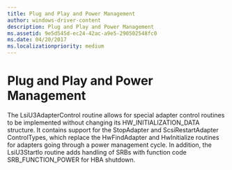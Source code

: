 ```yaml
---
title: Plug and Play and Power Management
author: windows-driver-content
description: Plug and Play and Power Management
ms.assetid: 9e5d545d-ec24-42ac-a9e5-290502548fc0
ms.date: 04/20/2017
ms.localizationpriority: medium
---
```


# Plug and Play and Power Management


The LsiU3AdapterControl routine allows for special adapter control routines to be implemented without changing its HW\_INITIALIZATION\_DATA structure. It contains support for the StopAdapter and ScsiRestartAdapter ControlTypes, which replace the HwFindAdapter and HwInitialize routines for adapters going through a power management cycle. In addition, the LsiU3StartIo routine adds handling of SRBs with function code SRB\_FUNCTION\_POWER for HBA shutdown.

 

 




